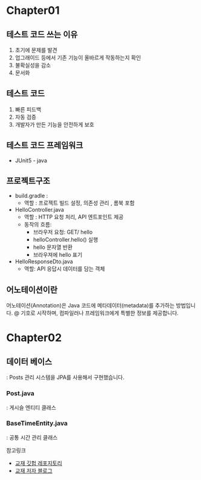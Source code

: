 # Chapter01
## 테스트 코드 쓰는 이유
1. 초기에 문제를 발견
2. 업그래이드 등에서 기존 기능이 올바르게 작동하는지 확인
3. 불확실성을 감소
4. 문서화

## 테스트 코드
1. 빠른 피드백
2. 자동 검증
3. 개발자가 만든 기능을 안전하게 보호

## 테스트 코드 프레임워크
- JUnit5 - java


## 프로젝트구조
- build.gradle :
    - 역할 : 프로젝트 빌드 설정, 의존성 관리 , 롬북 포함
- HelloController.java
    - 역할 : HTTP 요청 처리, API 엔트포인트 제공
    - 동작의 흐름:
        - 브라우저 요청: GET/ hello
        - helloController.hello() 실행
        - hello 문자열 반환
        - 브라우져에 hello 표기
- HelloResponseDto.java
    - 역할: API 응답시 데이터를 담는 객체

## 어노테이션이란
어노테이션(Annotation)은 Java 코드에 메타데이터(metadata)를 추가하는 방법입니다. @ 기호로 시작하며, 컴파일러나 프레임워크에게 특별한 정보를 제공합니다.

# Chapter02
## 데이터 베이스
: Posts 관리 시스템을 JPA를 사용해서 구현했습니다.

### Post.java
: 게시슬 엔티티 클래스

### BaseTimeEntity.java
: 공통 시간 관리 클래스


참고링크

- [교재 깃헙 레포지토리](https://github.com/jojoldu/freelec-springboot2-webservice)
- [교재 저자 블로그 ](https://jojoldu.tistory.com/)